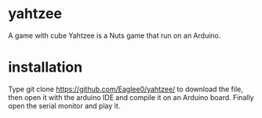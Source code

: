 # yahtzee
A game with cube
Yahtzee is a Nuts game that run on an Arduino.
# installation
Type git clone https://github.com/Eaglee0/yahtzee/ to download the file, then open it with the arduino IDE and compile it on an Arduino board. Finally open the serial monitor and play it.
